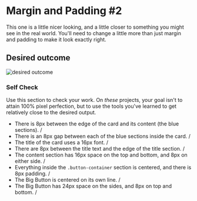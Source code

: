# Margin and Padding #2

This one is a little nicer looking, and a little closer to something you might see in the real world. You'll need to change a little more than just margin and padding to make it look exactly right.

## Desired outcome
![desired outcome](./desired-outcome.png)

### Self Check
Use this section to check your work. On _these_ projects, your goal isn't to attain 100% pixel perfection, but to use the tools you've learned to get relatively close to the desired output.

- There is 8px between the edge of the card and its content (the blue sections). /
- There is an 8px gap between each of the blue sections inside the card. /
- The title of the card uses a 16px font. /
- There are 8px between the title text and the edge of the title section. /
- The content section has 16px space on the top and bottom, and 8px on either side. /
- Everything inside the `.button-container` section is centered, and there is 8px padding. /
- The Big Button is centered on its own line. /
- The Big Button has 24px space on the sides, and 8px on top and bottom. /
